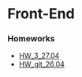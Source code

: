 # Front-End

### Homeworks
- [HW_3_27.04](https://github.com/LiliyaBaieva/HomeWork/tree/main/HW_3_27.04)
- [HW_git_26.04](https://github.com/LiliyaBaieva/HomeWork/tree/main/HW_git_26.04)